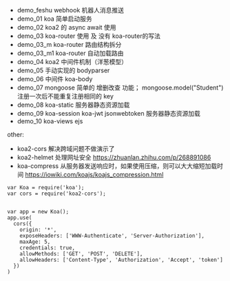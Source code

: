<!--
 * @Author: your name
 * @Date: 2021-11-17 22:50:24
 * @Description: file content
-->

- demo_feshu webhook 机器人消息推送
- demo_01 koa 简单启动服务
- demo_02 koa2 的 async await 使用
- demo_03 koa-router 使用 及 没有 koa-router的写法
- demo_03_m koa-router 路由结构拆分
- demo_03_m1 koa-router 自动加载路由
- demo_04 koa2 中间件机制（洋葱模型）
- demo_05 手动实现的 bodyparser
- demo_06 中间件 koa-body
- demo_07 mongoose 简单的 增删改查 功能； mongoose.model("Student") 注册一次后不能重复注册相同的 key
- demo_08 koa-static 服务器静态资源加载
- demo_09 koa-session koa-jwt jsonwebtoken 服务器静态资源加载
- demo_10 koa-views ejs

other:
- koa2-cors 解决跨域问题不做演示了
- koa2-helmet 处理网址安全 https://zhuanlan.zhihu.com/p/268891086
- koa-compress 从服务器发送响应时，如果使用压缩，则可以大大缩短加载时间 https://iowiki.com/koajs/koajs_compression.html
```
var Koa = require('koa');
var cors = require('koa2-cors');


var app = new Koa();
app.use(
  cors({
    origin: '*',
    exposeHeaders: ['WWW-Authenticate', 'Server-Authorization'],
    maxAge: 5,
    credentials: true,
    allowMethods: ['GET', 'POST', 'DELETE'],
    allowHeaders: ['Content-Type', 'Authorization', 'Accept', 'token']
  })
)
```
